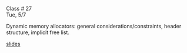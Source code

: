 <div class="lecture1">

<div class="column_date">
<p markdown="block">

Class # 27 <br>
Tue, 5/7

</p>
</div>

<div class="column_materials">
<p markdown="block">

Dynamic memory allocators: general considerations/constraints,
header structure, implicit free list.  

[slides](https://docs.google.com/presentation/d/1RNbWdNHf5FMm3LH9rG70nSnllZvG1nSJNXpfsPmYJPc/present?token=AC4w5VgOYSM8skX5YPp8pHuAIkFsKsXY5Q%3A1525120846333&includes_info_params=1#slide=id.g10f3b8246b_0_165)



</p>
</div>

<div class="column_assign">
<p markdown="block">



</p>
</div>

</div>
